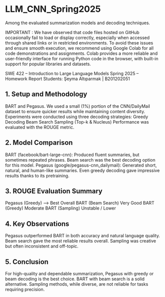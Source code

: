 # LLM_CNN_Spring2025
Among the evaluated summarization models and decoding techniques.

IMPORTANT :  We have observed that code files hosted on GitHub occasionally fail to load or display correctly, especially when accessed through shared links or in restricted environments. To avoid these issues and ensure smooth execution, we recommend using Google Colab for all code demonstrations and assignments. Colab provides a more reliable and user-friendly interface for running Python code in the browser, with built-in support for popular libraries and datasets.


SWE 422 – Introduction to Large Language Models
Spring 2025 – Homework Report
Students:
Şeyma Altıparmak | B201202051

## 1. Setup and Methodology
BART and Pegasus. We used a small (1%) portion of the CNN/DailyMail dataset to ensure quicker results while maintaining content diversity.
Experiments were conducted using three decoding strategies:
Greedy Decoding
Beam Search
Sampling (Top-k & Nucleus)
Performance was evaluated with the ROUGE metric.

## 2. Model Comparison
BART (facebook/bart-large-cnn):
Produced fluent summaries, but sometimes repeated phrases.
Beam search was the best decoding option for this model.
Pegasus (google/pegasus-cnn_dailymail):
Generated short, natural, and human-like summaries.
Even greedy decoding gave impressive results thanks to its pretraining.

## 3. ROUGE Evaluation Summary
Pegasus (Greedy) --> Best Overall
BART (Beam Search)	Very Good
BART (Greedy)	Moderate
BART (Sampling)	Unstable / Lower

## 4. Key Observations
Pegasus outperformed BART in both accuracy and natural language quality. Beam search gave the most reliable results overall. Sampling was creative but often inconsistent and off-topic.

## 5. Conclusion
For high-quality and dependable summarization, Pegasus with greedy or beam decoding is the best choice. BART with beam search is a solid alternative. Sampling methods, while diverse, are not reliable for tasks requiring precision.

